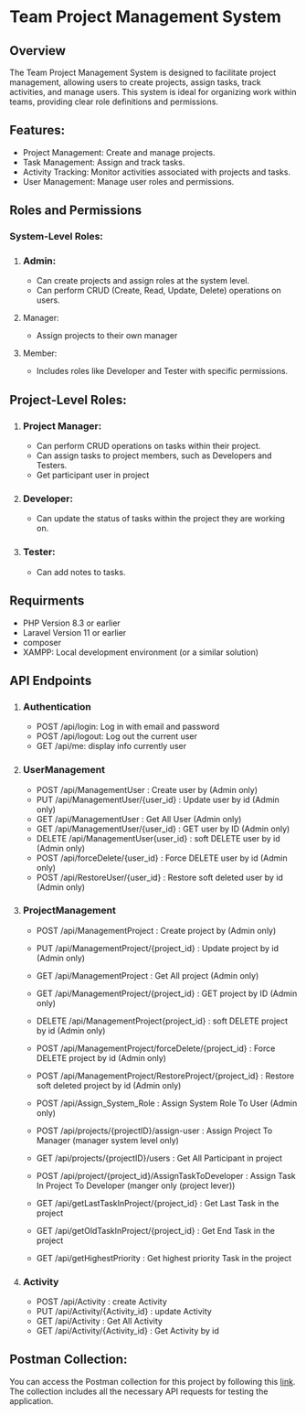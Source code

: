 # Team Project Management System

## Overview

The Team Project Management System is designed to facilitate project management, allowing users to create projects, assign tasks, track activities, and manage users. This system is ideal for organizing work within teams, providing clear role definitions and permissions.

## Features:

-   Project Management: Create and manage projects.
-   Task Management: Assign and track tasks.
-   Activity Tracking: Monitor activities associated with projects and tasks.
-   User Management: Manage user roles and permissions.

## Roles and Permissions

### System-Level Roles:

1. ### Admin:

    - Can create projects and assign roles at the system level.
    - Can perform CRUD (Create, Read, Update, Delete) operations on users.

2. Manager:

    - Assign projects to their own manager

3. Member:

    - Includes roles like Developer and Tester with specific permissions.

## Project-Level Roles:

1. ### Project Manager:

    - Can perform CRUD operations on tasks within their project.
    - Can assign tasks to project members, such as Developers and Testers.
    - Get participant user in project

2. ### Developer:

    - Can update the status of tasks within the project they are working on.

3. ### Tester:

    - Can add notes to tasks.

## Requirments

-   PHP Version 8.3 or earlier
-   Laravel Version 11 or earlier
-   composer
-   XAMPP: Local development environment (or a similar solution)

## API Endpoints

1. ### Authentication

    - POST /api/login: Log in with email and password
    - POST /api/logout: Log out the current user
    - GET /api/me: display info currently user

2. ### UserManagement

    - POST /api/ManagementUser : Create user by (Admin only)
    - PUT /api/ManagementUser/{user_id} : Update user by id (Admin only)
    - GET /api/ManagementUser : Get All User (Admin only)
    - GET /api/ManagementUser/{user_id} : GET user by ID (Admin only)
    - DELETE /api/ManagementUser{user_id} : soft DELETE user by id (Admin only)
    - POST /api/forceDelete/{user_id} : Force DELETE user by id (Admin only)
    - POST /api/RestoreUser/{user_id} : Restore soft deleted user by id (Admin only)

3. ### ProjectManagement

    - POST /api/ManagementProject : Create project by (Admin only)
    - PUT /api/ManagementProject/{project_id} : Update project by id (Admin only)
    - GET /api/ManagementProject : Get All project (Admin only)
    - GET /api/ManagementProject/{project_id} : GET project by ID (Admin only)
    - DELETE /api/ManagementProject{project_id} : soft DELETE project by id (Admin only)
    - POST /api/ManagementProject/forceDelete/{project_id} : Force DELETE project by id (Admin only)
    - POST /api/ManagementProject/RestoreProject/{project_id} : Restore soft deleted project by id (Admin only)

    - POST /api/Assign_System_Role : Assign System Role To User (Admin only)
    - POST /api/projects/{projectID}/assign-user : Assign Project To Manager (manager system level only)
    - GET /api/projects/{projectID}/users : Get All Participant in project
    - POST /api/project/{project_id}/AssignTaskToDeveloper : Assign Task In Project To Developer (manger only (project lever))
    - GET /api/getLastTaskInProject/{project_id} : Get Last Task in the project
    - GET /api/getOldTaskInProject/{project_id} : Get End Task in the project
    - GET /api/getHighestPriority : Get highest priority Task in the project

4. ### Activity
    - POST /api/Activity : create Activity
    - PUT /api/Activity/{Activity_id} : update Activity
    - GET /api/Activity : Get All Activity
    - GET /api/Activity/{Activity_id} : Get Activity by id

## Postman Collection:

You can access the Postman collection for this project by following this [link](https://documenter.getpostman.com/view/37833857/2sAXqqcNSX). The collection includes all the necessary API requests for testing the application.
